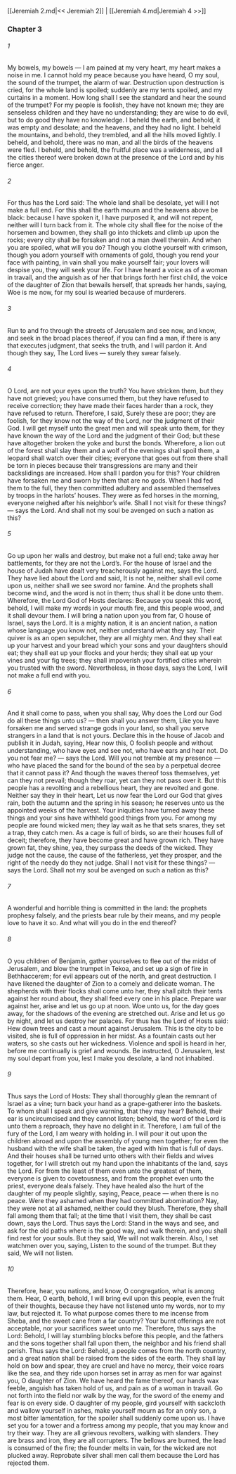 [[Jeremiah 2.md|<< Jeremiah 2]]  |  [[Jeremiah 4.md|Jeremiah 4 >>]]

### Chapter 3
###### 1
My bowels, my bowels — I am pained at my very heart, my heart makes a noise in me. I cannot hold my peace because you have heard, O my soul, the sound of the trumpet, the alarm of war. Destruction upon destruction is cried, for the whole land is spoiled; suddenly are my tents spoiled, and my curtains in a moment. How long shall I see the standard and hear the sound of the trumpet? For my people is foolish, they have not known me; they are senseless children and they have no understanding; they are wise to do evil, but to do good they have no knowledge. I beheld the earth, and behold, it was empty and desolate; and the heavens, and they had no light. I beheld the mountains, and behold, they trembled, and all the hills moved lightly. I beheld, and behold, there was no man, and all the birds of the heavens were fled. I beheld, and behold, the fruitful place was a wilderness, and all the cities thereof were broken down at the presence of the Lord and by his fierce anger.

###### 2
For thus has the Lord said: The whole land shall be desolate, yet will I not make a full end. For this shall the earth mourn and the heavens above be black: because I have spoken it, I have purposed it, and will not repent, neither will I turn back from it. The whole city shall flee for the noise of the horsemen and bowmen, they shall go into thickets and climb up upon the rocks; every city shall be forsaken and not a man dwell therein. And when you are spoiled, what will you do? Though you clothe yourself with crimson, though you adorn yourself with ornaments of gold, though you rend your face with painting, in vain shall you make yourself fair; your lovers will despise you, they will seek your life. For I have heard a voice as of a woman in travail, and the anguish as of her that brings forth her first child, the voice of the daughter of Zion that bewails herself, that spreads her hands, saying, Woe is me now, for my soul is wearied because of murderers.

###### 3
Run to and fro through the streets of Jerusalem and see now, and know, and seek in the broad places thereof, if you can find a man, if there is any that executes judgment, that seeks the truth, and I will pardon it. And though they say, The Lord lives — surely they swear falsely.

###### 4
O Lord, are not your eyes upon the truth? You have stricken them, but they have not grieved; you have consumed them, but they have refused to receive correction; they have made their faces harder than a rock, they have refused to return. Therefore, I said, Surely these are poor; they are foolish, for they know not the way of the Lord, nor the judgment of their God. I will get myself unto the great men and will speak unto them, for they have known the way of the Lord and the judgment of their God; but these have altogether broken the yoke and burst the bonds. Wherefore, a lion out of the forest shall slay them and a wolf of the evenings shall spoil them, a leopard shall watch over their cities; everyone that goes out from there shall be torn in pieces because their transgressions are many and their backslidings are increased. How shall I pardon you for this? Your children have forsaken me and sworn by them that are no gods. When I had fed them to the full, they then committed adultery and assembled themselves by troops in the harlots’ houses. They were as fed horses in the morning, everyone neighed after his neighbor’s wife. Shall I not visit for these things? — says the Lord. And shall not my soul be avenged on such a nation as this?

###### 5
Go up upon her walls and destroy, but make not a full end; take away her battlements, for they are not the Lord’s. For the house of Israel and the house of Judah have dealt very treacherously against me, says the Lord. They have lied about the Lord and said, It is not he, neither shall evil come upon us, neither shall we see sword nor famine. And the prophets shall become wind, and the word is not in them; thus shall it be done unto them. Wherefore, the Lord God of Hosts declares: Because you speak this word, behold, I will make my words in your mouth fire, and this people wood, and it shall devour them. I will bring a nation upon you from far, O house of Israel, says the Lord. It is a mighty nation, it is an ancient nation, a nation whose language you know not, neither understand what they say. Their quiver is as an open sepulcher, they are all mighty men. And they shall eat up your harvest and your bread which your sons and your daughters should eat; they shall eat up your flocks and your herds; they shall eat up your vines and your fig trees; they shall impoverish your fortified cities wherein you trusted with the sword. Nevertheless, in those days, says the Lord, I will not make a full end with you.

###### 6
And it shall come to pass, when you shall say, Why does the Lord our God do all these things unto us? — then shall you answer them, Like you have forsaken me and served strange gods in your land, so shall you serve strangers in a land that is not yours. Declare this in the house of Jacob and publish it in Judah, saying, Hear now this, O foolish people and without understanding, who have eyes and see not, who have ears and hear not. Do you not fear me? — says the Lord. Will you not tremble at my presence — who have placed the sand for the bound of the sea by a perpetual decree that it cannot pass it? And though the waves thereof toss themselves, yet can they not prevail; though they roar, yet can they not pass over it. But this people has a revolting and a rebellious heart, they are revolted and gone. Neither say they in their heart, Let us now fear the Lord our God that gives rain, both the autumn and the spring in his season; he reserves unto us the appointed weeks of the harvest. Your iniquities have turned away these things and your sins have withheld good things from you. For among my people are found wicked men; they lay wait as he that sets snares, they set a trap, they catch men. As a cage is full of birds, so are their houses full of deceit; therefore, they have become great and have grown rich. They have grown fat, they shine, yea, they surpass the deeds of the wicked. They judge not the cause, the cause of the fatherless, yet they prosper, and the right of the needy do they not judge. Shall I not visit for these things? — says the Lord. Shall not my soul be avenged on such a nation as this?

###### 7
A wonderful and horrible thing is committed in the land: the prophets prophesy falsely, and the priests bear rule by their means, and my people love to have it so. And what will you do in the end thereof?

###### 8
O you children of Benjamin, gather yourselves to flee out of the midst of Jerusalem, and blow the trumpet in Tekoa, and set up a sign of fire in Bethhaccerem; for evil appears out of the north, and great destruction. I have likened the daughter of Zion to a comely and delicate woman. The shepherds with their flocks shall come unto her, they shall pitch their tents against her round about, they shall feed every one in his place. Prepare war against her, arise and let us go up at noon. Woe unto us, for the day goes away, for the shadows of the evening are stretched out. Arise and let us go by night, and let us destroy her palaces. For thus has the Lord of Hosts said: Hew down trees and cast a mount against Jerusalem. This is the city to be visited, she is full of oppression in her midst. As a fountain casts out her waters, so she casts out her wickedness. Violence and spoil is heard in her, before me continually is grief and wounds. Be instructed, O Jerusalem, lest my soul depart from you, lest I make you desolate, a land not inhabited.

###### 9
Thus says the Lord of Hosts: They shall thoroughly glean the remnant of Israel as a vine; turn back your hand as a grape-gatherer into the baskets. To whom shall I speak and give warning, that they may hear? Behold, their ear is uncircumcised and they cannot listen; behold, the word of the Lord is unto them a reproach, they have no delight in it. Therefore, I am full of the fury of the Lord, I am weary with holding in. I will pour it out upon the children abroad and upon the assembly of young men together; for even the husband with the wife shall be taken, the aged with him that is full of days. And their houses shall be turned unto others with their fields and wives together, for I will stretch out my hand upon the inhabitants of the land, says the Lord. For from the least of them even unto the greatest of them, everyone is given to covetousness, and from the prophet even unto the priest, everyone deals falsely. They have healed also the hurt of the daughter of my people slightly, saying, Peace, peace — when there is no peace. Were they ashamed when they had committed abomination? Nay, they were not at all ashamed, neither could they blush. Therefore, they shall fall among them that fall; at the time that I visit them, they shall be cast down, says the Lord. Thus says the Lord: Stand in the ways and see, and ask for the old paths where is the good way, and walk therein, and you shall find rest for your souls. But they said, We will not walk therein. Also, I set watchmen over you, saying, Listen to the sound of the trumpet. But they said, We will not listen.

###### 10
Therefore, hear, you nations, and know, O congregation, what is among them. Hear, O earth, behold, I will bring evil upon this people, even the fruit of their thoughts, because they have not listened unto my words, nor to my law, but rejected it. To what purpose comes there to me incense from Sheba, and the sweet cane from a far country? Your burnt offerings are not acceptable, nor your sacrifices sweet unto me. Therefore, thus says the Lord: Behold, I will lay stumbling blocks before this people, and the fathers and the sons together shall fall upon them, the neighbor and his friend shall perish. Thus says the Lord: Behold, a people comes from the north country, and a great nation shall be raised from the sides of the earth. They shall lay hold on bow and spear, they are cruel and have no mercy, their voice roars like the sea, and they ride upon horses set in array as men for war against you, O daughter of Zion. We have heard the fame thereof, our hands wax feeble, anguish has taken hold of us, and pain as of a woman in travail. Go not forth into the field nor walk by the way, for the sword of the enemy and fear is on every side. O daughter of my people, gird yourself with sackcloth and wallow yourself in ashes, make yourself mourn as for an only son, a most bitter lamentation, for the spoiler shall suddenly come upon us. I have set you for a tower and a fortress among my people, that you may know and try their way. They are all grievous revolters, walking with slanders. They are brass and iron, they are all corrupters. The bellows are burned, the lead is consumed of the fire; the founder melts in vain, for the wicked are not plucked away. Reprobate silver shall men call them because the Lord has rejected them.